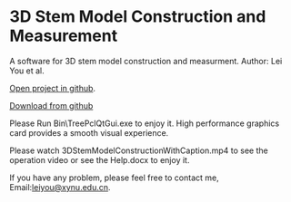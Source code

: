 # 3D Stem Model Construction and Measurement
A software for 3D stem model construction and measurment.
Author: Lei You et al.

[Open project in github](https://github.com/leiyouxy/3DStemModel).

[Download from github](https://github.com/leiyouxy/3DStemModel/archive/master.zip)

Please Run Bin\TreePclQtGui.exe to enjoy it. 
High performance graphics card provides a smooth visual experience.

Please watch 3DStemModelConstructionWithCaption.mp4 to see the operation video or see the Help.docx to enjoy it.

If you have any problem, please feel free to contact me, Email:leiyou@xynu.edu.cn.
